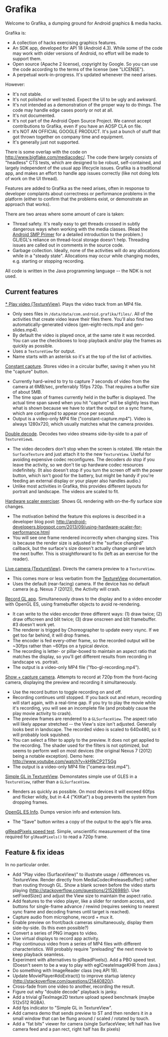 Grafika
=======

Welcome to Grafika, a dumping ground for Android graphics & media hacks.

Grafika is:
- A collection of hacks exercising graphics features.
- An SDK app, developed for API 18 (Android 4.3).  While some of the code
  may work with older versions of Android, no effort will be made to
  support them.
- Open source (Apache 2 license), copyright by Google.  So you can use the
  code according to the terms of the license (see "LICENSE").
- A perpetual work-in-progress.  It's updated whenever the need arises.

However:
- It's not stable.
- It's not polished or well tested.  Expect the UI to be ugly and awkward.
- It's not intended as a demonstration of the proper way to do things.
  The code may handle edge cases poorly or not at all.
- It's not documented.
- It's not part of the Android Open Source Project.  We cannot accept
  contributions to Grafika, even if you have an AOSP CLA on file.
- It's NOT AN OFFICIAL GOOGLE PRODUCT.  It's just a bunch of stuff that
  got thrown together on company time and equipment.
- It's generally just not supported.

There is some overlap with the code on http://www.bigflake.com/mediacodec/.  The code there largely consists of "headless" CTS tests, which are designed to be robust, self-contained, and largely independent of the usual app lifecycle issues.  Grafika is a traditional app, and makes an effort to handle app issues correctly (like not doing lots of work on the UI thread).

Features are added to Grafika as the need arises, often in response to developer complaints about correctness or performance problems in the platform (either to confirm that the problems exist, or demonstrate an approach that works).

There are two areas where some amount of care is taken:
- Thread safety.  It's really easy to get threads crossed in subtly dangerous ways when
  working with the media classes.  (Read the
  [Android SMP Primer](http://developer.android.com/training/articles/smp.html)
  for a detailed introduction to the problem.)  GL/EGL's reliance on thread-local storage
  doesn't help.  Threading issues are called out in comments in the source code.
- Garbage collection.  Ideally, none of the activities will do any allocations while
  in a "steady state".  Allocations may occur while changing modes, e.g. starting or
  stopping recording.

All code is written in the Java programming language -- the NDK is not used.


Current features
----------------

[* Play video (TextureView)](src/com/android/grafika/PlayMovieActivity.java).  Plays the video track from an MP4 file.
- Only sees files in `/data/data/com.android.grafika/files/`.  All of the activities that
  create video leave their files there.  You'll also find two automatically-generated videos
  (gen-eight-rects.mp4 and gen-slides.mp4).
- By default the video is played once, at the same rate it was recorded.  You can use the
  checkboxes to loop playback and/or play the frames as quickly as possible.
- Uses a `TextureView` for output.
- Name starts with an asterisk so it's at the top of the list of activities.

[Constant capture](src/com/android/grafika/ConstantCaptureActivity.java).  Stores video in a circular buffer, saving it when you hit the "capture" button.
- Currently hard-wired to try to capture 7 seconds of video from the camera at 6MB/sec,
  preferrably 15fps 720p.  That requires a buffer size of about 5MB.
- The time span of frames currently held in the buffer is displayed.  The actual
  time span saved when you hit "capture" will be slightly less than what is shown because
  we have to start the output on a sync frame, which are configured to appear once per second.
- Output is a video-only MP4 file ("constant-capture.mp4").  Video is always 1280x720, which
  usually matches what the camera provides.

[Double decode](src/com/android/grafika/DoubleDecodeActivity.java).  Decodes two video streams side-by-side to a pair of `TextureView`s.
- The video decoders don't stop when the screen is rotated.  We retain the `SurfaceTexture`
  and just attach it to the new `TextureView`.  Useful for avoiding expensive codec reconfigures.
  The decoders *do* stop if you leave the activity, so we don't tie up hardware codec
  resources indefinitely.  (It also doesn't stop if you turn the screen off with the power
  button, which isn't good for the battery, but might be handy if you're feeding an external
  display or your player also handles audio.)
- Unlike most activities in Grafika, this provides different layouts for portrait and landscape.
  The videos are scaled to fit.

[Hardware scaler exerciser](src/com/android/grafika/HardwareScalerActivity.java).  Shows GL rendering with on-the-fly surface size changes.
- The motivation behind the feature this explores is described in a developer blog post:
  http://android-developers.blogspot.com/2013/09/using-hardware-scaler-for-performance.html
- You will see one frame rendered incorrectly when changing sizes.  This is because the
  render size is adjusted in the "surface changed" callback, but the surface's size doesn't
  actually change until we latch the next buffer.  This is straightforward to fix (left as
  an exercise for the reader).

[Live camera (TextureView)](src/com/android/grafika/LiveCameraActivity.java).  Directs the camera preview to a `TextureView`.
- This comes more or less verbatim from the [TextureView](http://developer.android.com/reference/android/view/TextureView.html) documentation.
- Uses the default (rear-facing) camera.  If the device has no default camera (e.g.
  Nexus 7 (2012)), the Activity will crash.

[Record GL app](src/com/android/grafika/RecordFBOActivity.java).  Simultaneously draws to the display and to a video encoder with OpenGL ES, using framebuffer objects to avoid re-rendering.
- It can write to the video encoder three different ways: (1) draw twice; (2) draw offscreen and
  blit twice; (3) draw onscreen and blit framebuffer.  #3 doesn't work yet.
- The renderer is trigged by Choreographer to update every vsync.  If we get too far behind,
  it will drop frames.
- The encoder is fed every-other frame, so the recorded output will be ~30fps rather than ~60fps
  on a typical device.
- The recording is letter- or pillar-boxed to maintain an aspect ratio that matches the
  display, so you'll get different results from recording in landscape vs. portrait.
- The output is a video-only MP4 file ("fbo-gl-recording.mp4").

[Show + capture camera](src/com/android/grafika/CameraCaptureActivity.java).  Attempts to record at 720p from the front-facing camera, displaying the preview and recording it simultaneously.
- Use the record button to toggle recording on and off.
- Recording continues until stopped.  If you back out and return, recording will start again,
  with a real-time gap.  If you try to play the movie while it's recording, you will see
  an incomplete file (and probably cause the play movie activity to crash).
- The preview frames are rendered to a `GLSurfaceView`.  The aspect ratio will likely appear
  stretched -- the View's size isn't adjusted.  Generally looks best in landscape.  The
  recorded video is scaled to 640x480, so it will probably look squished.
- You can select a filter to apply to the preview.  It does not get applied to the recording.
  The shader used for the filters is not optimized, but seems to perform well on most devices
  (the original Nexus 7 (2012) being a notable exception).  Demo
  here: http://www.youtube.com/watch?v=kH9kCP2T5Gg
- The output is a video-only MP4 file ("camera-test.mp4").

[Simple GL in TextureView](src/com/android/grafika/TextureViewGLActivity.java).  Demonstates simple use of GLES in a `TextureView`, rather than a `GLSurfaceView`.
- Renders as quickly as possible.  On most devices it will exceed 60fps and flicker wildly,
  but in 4.4 ("KitKat") a bug prevents the system from dropping frames.

[OpenGL ES Info](src/com/android/grafika/GlesInfoActivity.java).  Dumps version info and extension lists.
- The "Save" button writes a copy of the output to the app's file area.

[glReadPixels speed test](src/com/android/grafika/ReadPixelsActivity.java).  Simple, unscientific measurement of the time required for `glReadPixels()` to read a 720p frame.


Feature & fix ideas
-------------------

In no particular order.

- Add "Play video (SurfaceView)" to illustrate usage / differences vs. TextureView.  Render
  directly from MediaCodec#releaseBuffer() rather than routing through GL.  Show a blank
  screen before the video starts playing (http://stackoverflow.com/questions/21526989/).
  Use setFixedSize() and adjust the View size to maintain the aspect ratio.
- Add features to the video player, like a slider for random access, and buttons for
  single-frame advance / rewind (requires seeking to nearest sync frame and decoding frames
  until target is reached).
- Capture audio from microphone, record + mux it.
- Enable preview on front/back cameras simultaneously, display them side-by-side.  (Is
  this even possible?)
- Convert a series of PNG images to video.
- Use virtual displays to record app activity.
- Play continuous video from a series of MP4 files with different characteristics.  Will
  probably require "preloading" the next movie to keep playback seamless.
- Experiment with alternatives to glReadPixels().  Add a PBO speed test.  (Doesn't seem
  to be a way to play with eglCreateImageKHR from Java.)
- Do something with ImageReader class (req API 19).
- Update MoviePlayer#doExtract() to improve startup latency
  (http://stackoverflow.com/questions/21440820/).
- Cross-fade from one video to another, recording the result.
- Figure out why "double decode" playback is janky.
- Add a trivial glTexImage2D texture upload speed benchmark (maybe 512x512 RGBA).
- Add fps indicator to "Simple GL in TextureView".
- Add camera demo that sends preview to ST and then renders it in a small window that
  can be flung around / scaled / rotated by touch.
- Add a "fat bits" viewer for camera (single SurfaceView; left half has live camera feed
  and a pan rect, right half has 8x pixels)

